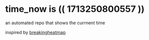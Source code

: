 # time_now is (( 1713250800557 ))

an automated repo that shows the currnent time

inspired by [breakingheatmap](https://github.com/breakingheatmap/breakingheatmap)